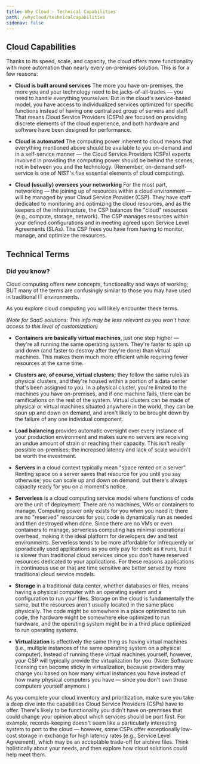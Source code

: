 ```yaml
---
title: Why Cloud - Technical Capabilities
path: /whycloud/technicalcapabilities
sidenav: false
---
```


## Cloud Capabilities

Thanks to its speed, scale, and capacity, the cloud offers more functionality with more automation than nearly every on-premises solution. This is for a few reasons:

- **Cloud is built around services**  The more you have on-premises, the more you and your technology need to be jacks-of-all-trades — you need to handle everything yourselves. But in the cloud's service-based model, you have access to individualized services optimized for specific functions instead of having one centralized group of servers and staff. That means Cloud Service Providers (CSPs) are focused on providing discrete elements of the cloud experience, and both hardware and software have been designed for performance.
 

- **Cloud is automated**  The computing power inherent to cloud means that everything mentioned above should be available to you on-demand and in a self-service manner — the Cloud Service Providers (CSPs) experts involved in providing the computing power should be behind the scenes, not in between you and the technology. (Remember, on-demand self-service is one of NIST's five essential elements of cloud computing).
 

- **Cloud (usually) oversees your networking**  For the most part, networking — the joining up of resources within a cloud environment — will be managed by your Cloud Service Provider (CSP). They have staff dedicated to monitoring and optimizing the cloud resources, and as the keepers of the infrastructure, the CSP balances the "cloud" resources (e.g., compute, storage, network). The CSP manages resources within your defined configurations and in meeting agreed upon Service Level Agreements (SLAs). The CSP frees you have from having to monitor, manage, and optimize the resources.
 
## Technical Terms

<div class="usa-alert usa-alert--info" >
  <div class="usa-alert__body">
    <h3 class="usa-alert__heading">Did you know?</h3>
    <p class="usa-alert__text">Cloud computing offers new concepts, functionality and ways of working; BUT many of the terms are confusingly similar to those you may have used in traditional IT environments.</p>
  </div>
</div>

 As you explore cloud computing you will likely encounter these terms.

  _(Note for SaaS solutions: This info may be less relevant as you won't have access to this level of customization)_

- **Containers are basically virtual machines**, just one step higher — they're all running the same operating system. They're faster to spin up and down (and faster to destroy after they're done) than virtual machines. This makes them much more efficient while requiring fewer resources at the same time.

- **Clusters are, of course, virtual clusters;** they follow the same rules as physical clusters, and they're housed within a portion of a data center that's been assigned to you. In a physical cluster, you're limited to the machines you have on-premises, and if one machine fails, there can be ramifications on the rest of the system. Virtual clusters can be made of physical or virtual machines situated anywhere in the world, they can be spun up and down on demand, and aren't likely to be brought down by the failure of any one individual component.
 
- **Load balancing** provides automatic oversight over every instance of your production environment and makes sure no servers are receiving an undue amount of strain or reaching their capacity. This isn't really possible on-premises; the increased latency and lack of scale wouldn't be worth the investment.
 
- **Servers** in a cloud context typically mean "space rented on a server". Renting space on a server saves that resource for you until you say otherwise; you can scale up and down on demand, but there's always capacity ready for you on a moment's notice.
 
- **Serverless** is a cloud computing service model where functions of code are the unit of deployment.  There are no machines, VMs or containers to manage.  Computing power only exists for you when you need it; there are no "reserved" resources for you; code is dynamically run as needed and then destroyed when done.  Since there are no VMs or even containers to manage, serverless computing has minimal operational overhead, making it the ideal platform for developers dev and test environments.  Serverless tends to be more affordable for infrequently or sporadically used applications as you only pay for code as it runs, but it is slower than traditional cloud services since you don't have reserved resources dedicated to your applications.  For these reasons applications in continuous use or that are time sensitive are better served by more traditional cloud service models.
 
- **Storage** in a traditional data center, whether databases or files, means having a physical computer with an operating system and a configuration to run your files. Storage on the cloud is fundamentally the same, but the resources aren't usually located in the same place physically. The code might be somewhere in a place optimized to run code, the hardware might be somewhere else optimized to run hardware, and the operating system might be in a third place optimized to run operating systems.

- **Virtualization** is effectively the same thing as having virtual machines (i.e., multiple instances of the same operating system on a physical computer). Instead of running these virtual machines yourself, however, your CSP will typically provide the virtualization for you. (Note: Software licensing can become sticky in virtualization, because providers may charge you based on how many virtual instances you have instead of how many physical computers you have — since you don't own those computers yourself anymore.)

As you complete your cloud inventory and prioritization, make sure you take a deep dive into the capabilities Cloud Service Providers (CSPs) have to offer. There's likely to be functionality you didn't have on-premises that could change your opinion about which services should be port first. For example, records-keeping doesn't seem like a particularly interesting system to port to the cloud — however, some CSPs offer exceptionally low-cost storage in exchange for high latency rates (e.g., Service Level Agreement), which may be an acceptable trade-off for archive files. Think holistically about your needs, and then explore how cloud solutions could help meet them.